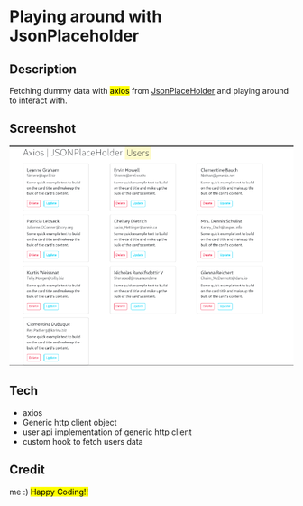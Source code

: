 # Playing around with JsonPlaceholder

## Description

Fetching dummy data with <mark>axios</mark> from [JsonPlaceHolder](https://jsonplaceholder.typicode.com/users/) and playing around to interact with.

## Screenshot

![Users](screenshots/jsonplaceholder.png)

## Tech

- axios
- Generic http client object
- user api implementation of generic http client
- custom hook to fetch users data

## Credit

me :) <mark> Happy Coding!!
